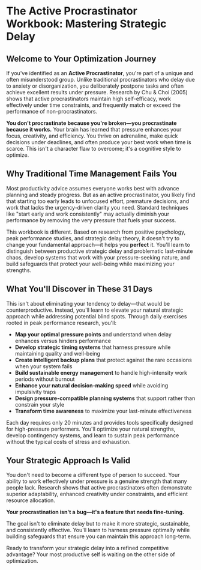 # The Active Procrastinator Workbook: Mastering Strategic Delay

## Welcome to Your Optimization Journey

If you've identified as an **Active Procrastinator**, you're part of a unique and often misunderstood group. Unlike traditional procrastinators who delay due to anxiety or disorganization, you deliberately postpone tasks and often achieve excellent results under pressure. Research by Chu & Choi (2005) shows that active procrastinators maintain high self-efficacy, work effectively under time constraints, and frequently match or exceed the performance of non-procrastinators.

**You don't procrastinate because you're broken—you procrastinate because it works.** Your brain has learned that pressure enhances your focus, creativity, and efficiency. You thrive on adrenaline, make quick decisions under deadlines, and often produce your best work when time is scarce. This isn't a character flaw to overcome; it's a cognitive style to optimize.

## Why Traditional Time Management Fails You

Most productivity advice assumes everyone works best with advance planning and steady progress. But as an active procrastinator, you likely find that starting too early leads to unfocused effort, premature decisions, and work that lacks the urgency-driven clarity you need. Standard techniques like "start early and work consistently" may actually diminish your performance by removing the very pressure that fuels your success.

This workbook is different. Based on research from positive psychology, peak performance studies, and strategic delay theory, it doesn't try to change your fundamental approach—it helps you **perfect** it. You'll learn to distinguish between productive strategic delay and problematic last-minute chaos, develop systems that work with your pressure-seeking nature, and build safeguards that protect your well-being while maximizing your strengths.

## What You'll Discover in These 31 Days

This isn't about eliminating your tendency to delay—that would be counterproductive. Instead, you'll learn to elevate your natural strategic approach while addressing potential blind spots. Through daily exercises rooted in peak performance research, you'll:

- **Map your optimal pressure points** and understand when delay enhances versus hinders performance
- **Develop strategic timing systems** that harness pressure while maintaining quality and well-being
- **Create intelligent backup plans** that protect against the rare occasions when your system fails
- **Build sustainable energy management** to handle high-intensity work periods without burnout
- **Enhance your natural decision-making speed** while avoiding impulsivity traps
- **Design pressure-compatible planning systems** that support rather than constrain your style
- **Transform time awareness** to maximize your last-minute effectiveness

Each day requires only 20 minutes and provides tools specifically designed for high-pressure performers. You'll optimize your natural strengths, develop contingency systems, and learn to sustain peak performance without the typical costs of stress and exhaustion.

## Your Strategic Approach Is Valid

You don't need to become a different type of person to succeed. Your ability to work effectively under pressure is a genuine strength that many people lack. Research shows that active procrastinators often demonstrate superior adaptability, enhanced creativity under constraints, and efficient resource allocation.

**Your procrastination isn't a bug—it's a feature that needs fine-tuning.**

The goal isn't to eliminate delay but to make it more strategic, sustainable, and consistently effective. You'll learn to harness pressure optimally while building safeguards that ensure you can maintain this approach long-term.

Ready to transform your strategic delay into a refined competitive advantage? Your most productive self is waiting on the other side of optimization.